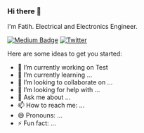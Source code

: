 ### Hi there 👋


I'm Fatih. Electrical and Electronics Engineer.

[![Medium Badge](https://img.shields.io/badge/-Medium-757575?style=flat-quare&labelColor=757575&logo=Medium&logoColor=white&link=link)](https://medium.com/@aydinfatihahmet) [![Twitter](https://badgen.net/badge/icon/twitter?icon=twitter&label)](twitter.com/aydinfatihahmet/)



Here are some ideas to get you started:

- 🔭 I’m currently working on Test
- 🌱 I’m currently learning ...
- 👯 I’m looking to collaborate on ...
- 🤔 I’m looking for help with ...
- 💬 Ask me about ...
- 📫 How to reach me: ...
- 😄 Pronouns: ...
- ⚡ Fun fact: ...

